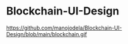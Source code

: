 # Blockchain-UI-Design

https://github.com/manojodela/Blockchain-UI-Design/blob/main/blockchain.gif
